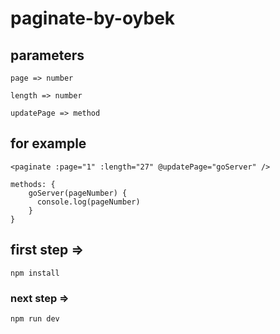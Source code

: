 # paginate-by-oybek

## parameters

```
page => number

length => number

updatePage => method

```

## for example

```
<paginate :page="1" :length="27" @updatePage="goServer" />

methods: {
    goServer(pageNumber) {
      console.log(pageNumber)
    }
}

```

## first step =>
```
npm install
```

### next step => 
```
npm run dev
```

